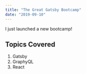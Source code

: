 ```yaml
---
title: "The Great Gatsby Bootcamp"
date: "2019-09-10"
---
```


I just launched a new bootcamp!

## Topics Covered

1. Gatsby
2. GraphyQL
3. React